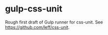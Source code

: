 # gulp-css-unit

Rough first draft of Gulp runner for css-unit. See https://github.com/leff/css-unit.

